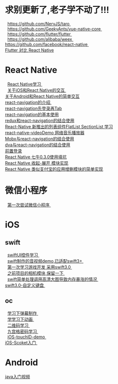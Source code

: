 # 求别更新了,老子学不动了!!!
   [ https://github.com/NervJS/taro ]( https://github.com/NervJS/taro )    <br/>
   [ https://github.com/GeekyAnts/vue-native-core ]( https://github.com/GeekyAnts/vue-native-core )    <br/>
   [ https://github.com/flutter/flutter ]( https://github.com/flutter/flutter )    <br/>
   [ https://github.com/alibaba/weex ]( https://github.com/alibaba/weex )    <br/>
   [ https://github.com/facebook/react-native ]( https://github.com/facebook/react-native )    <br/>
   [ Flutter 对比 React Native ]( https://mp.weixin.qq.com/s?__biz=MzA5NzMwODI0MA==&mid=2647760332&idx=1&sn=f53ce16807cd62fd26ab421f9ed3ba98&chksm=8887e6f3bff06fe5684d5202fde0cab14094d5ddd85e6c8ba4cafb764ca6cffc6ed92eeb93d5&mpshare=1&scene=23&srcid=0613T9Mxzwim8J6ycQ2Y0ZB9#rd )     <br/>

   

# React Native
   [ React Native学习 ]( https://github.com/pheromone/React-Native-study )    <br/>
   [ 关于iOS和React Native的交互 ]( https://github.com/pheromone/IOS-native-and-React-native-interaction )    <br/>
   [ 关于Android和React Native的简单交互 ]( https://github.com/pheromone/androidrn )    <br/> 
   [ react-navigation的介绍 ]( https://github.com/pheromone/navigationDemo )    <br/> 
   [ react-navigation先登录再Tab ]( https://github.com/pheromone/loginRN/tree/master )    <br/> 
   [ react-navigation的基本使用 ]( https://github.com/pheromone/react-navigation-use )    <br/>
   [ redux和react-navigation的结合使用 ]( https://github.com/pheromone/RN_nav )    <br/> 
   [ React-Native 新推出的列表组件FlatList SectionList 学习 ]( https://github.com/pheromone/RN-FlatList-SectionList )    <br/> 
   [ react-native-videoDemo 网络音乐播放器 ]( https://github.com/pheromone/react-native-videoDemo )    <br/> 
   [ Mobx与react-navigation的结合使用 ]( https://github.com/pheromone/mobx_reactNavigation_demo )    <br/> 
   [ dva与react-navigation的结合使用 ]( https://github.com/pheromone/rn_dva )    <br/> 
   [ 前置登录 ]( https://pheromone.github.io/2018/06/16/%E7%A7%BB%E5%8A%A8%E7%AB%AF%E5%AD%A6%E4%B9%A0/react-navigation%E5%89%8D%E7%BD%AE%E7%99%BB%E5%BD%95/)    <br/> 
   [ React Native 七牛0.3.0使用填坑  ](https://pheromone.github.io/2018/06/26/%E7%A7%BB%E5%8A%A8%E7%AB%AF%E5%AD%A6%E4%B9%A0/react-native%E4%B8%83%E7%89%9B%E4%B8%8A%E4%BC%A0%E5%9B%BE%E7%89%87/ )    <br/> 
   [ React Native 收起-展开 模块实现  ](https://pheromone.github.io/2018/08/11/%E7%A7%BB%E5%8A%A8%E7%AB%AF%E5%AD%A6%E4%B9%A0/React%20Native%20%3C%E6%94%B6%E8%B5%B7-%E5%B1%95%E5%BC%80%3E%E5%8A%9F%E8%83%BD%E5%AE%9E%E7%8E%B0/ )    <br/> 
      [ React Native 类似支付宝的应用增删模块的简单实现  ](https://pheromone.github.io/2018/08/17/%E7%A7%BB%E5%8A%A8%E7%AB%AF%E5%AD%A6%E4%B9%A0/React%20Native%E7%B1%BB%E4%BC%BC%E6%94%AF%E4%BB%98%E5%AE%9D%E7%9A%84%E5%BA%94%E7%94%A8%E5%A2%9E%E5%88%A0%E6%A8%A1%E5%9D%97%E7%9A%84%E7%AE%80%E5%8D%95%E5%AE%9E%E7%8E%B0/)    <br/>
   
 
 


# 微信小程序
   [ 第一次尝试微信小程序 ]( https://github.com/pheromone/FirstWeChatSmall )    <br/>
# iOS
## swift
   [ swiftUI控件学习 ]( https://github.com/pheromone/swift_study )    <br/>
   [ swift制作的音视频demo,已适配swift3+ ]( https://github.com/pheromone/swift-video-audio )    <br/>
   [ 第一次学习游戏开发 采用swift3.0 ]( https://github.com/pheromone/Flappy-Bird )    <br/>
   [ 之前项目的相机模块,保留一下 ]( https://github.com/pheromone/swift_custom_camera )    <br/>
   [ swift简单处理调用高清大图导致内存暴涨的情况 ]( https://github.com/pheromone/swift-imagePicker-memory )    <br/>
   [ swift3.0-自定义键盘  ]( https://github.com/pheromone/swift3.0-emojiKeyboard )    <br/>

   
## oc
   [ 学习下弹幕制作 ]( https://github.com/pheromone/danMu )    <br/>
   [ 学学习下动画 ]( https://github.com/pheromone/iOSAnimationLearn )    <br/>
   [ 二维码学习 ]( https://github.com/pheromone/QRcode )    <br/>
   [ 九宫格密码学习 ]( https://github.com/pheromone/iOS-nineLock )    <br/>
   [ iOS-touchID-demo ]( https://github.com/pheromone/iOS-touchID-demo )    <br/>
   [ iOS-Scoket入门 ]( https://github.com/pheromone/iOS-Scoket- )    <br/>

   
# Android
   [ java入门视频 ]( http://www.maiziedu.com/course/android/ )    <br/>

   
